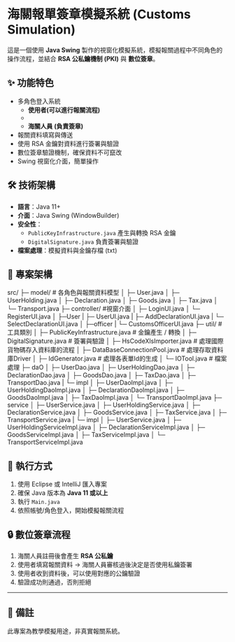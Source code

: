# 海關報單簽章模擬系統 (Customs Simulation)

這是一個使用 **Java Swing** 製作的視窗化模擬系統，模擬報關過程中不同角色的操作流程，並結合 **RSA 公私鑰機制 (PKI)** 與 **數位簽章**。

## ✨ 功能特色
- 多角色登入系統
  - **使用者(可以進行報關流程)**  
  -   
  - **海關人員 (負責簽章)**
- 報關資料填寫與傳送
- 使用 RSA 金鑰對資料進行簽署與驗證
- 數位簽章驗證機制，確保資料不可竄改
- Swing 視窗化介面，簡單操作

## 🛠 技術架構
- **語言**：Java 11+
- **介面**：Java Swing (WindowBuilder)
- **安全性**：
  - `PublicKeyInfrastructure.java` 產生與轉換 RSA 金鑰
  - `DigitalSignature.java` 負責簽署與驗證
- **檔案處理**：模擬資料與金鑰存檔 (txt)

## 📂 專案架構

src/
├─ model/ # 各角色與報關資料模型
  │ ├─ User.java
  │ ├─ UserHolding.java
  │ ├─ Declaration.java
  │ ├─ Goods.java
  │ ├─ Tax.java
  │ └─ Transport.java
├─ controller/ #視窗介面
│ ├─ LoginUI.java
│ └─ RegisterUI.java
│ ├─User
  | ├─ UserUI.java
  | ├─ AddDeclarationUI.java
  | └─ SelectDeclarationUI.java 
│ ├─officer 
  | └─ CustomsOfficerUI.java
├─ util/ # 工具類別
│ ├─ PublicKeyInfrastructure.java # 金鑰產生 / 轉換
│ ├─ DigitalSignature.java # 簽署與驗證
│ ├─ HsCodeXlsImporter.java # 處理國際貨物碼存入資料庫的流程
│ ├─ DataBaseConnectionPool.java # 處理存取資料庫Driver
│ ├─ IdGenerator.java # 處理各表單Id的生成
│ └─ IOTool.java # 檔案處理
├─ daO
  │ ├─ UserDao.java
  │ ├─ UserHoldingDao.java
  │ ├─ DeclarationDao.java
  │ ├─ GoodsDao.java
  │ ├─ TaxDao.java
  │ ├─ TransportDao.java
  | └─ impl
    │ ├─ UserDaoImpl.java
    │ ├─ UserHoldingDaoImpl.java
    │ ├─ DeclarationDaoImpl.java
    │ ├─ GoodsDaoImpl.java
    │ ├─ TaxDaoImpl.java
    │ └─ TransportDaoImpl.java
├─ service
  │ ├─ UserService.java
  │ ├─ UserHoldingService.java
  │ ├─ DeclarationService.java
  │ ├─ GoodsService.java
  │ ├─ TaxService.java
  │ ├─ TransportService.java
  | └─ impl
    │ ├─ UserService.java
  │ ├─ UserHoldingServiceImpl.java
  │ ├─ DeclarationServiceImpl.java
  │ ├─ GoodsServiceImpl.java
  │ ├─ TaxServiceImpl.java
  │ └─ TransportServiceImpl.java
## 🚀 執行方式
1. 使用 Eclipse 或 IntelliJ 匯入專案
2. 確保 Java 版本為 **Java 11 或以上**
3. 執行 `Main.java`
4. 依照帳號/角色登入，開始模擬報關流程

## 🔒 數位簽章流程
1. 海關人員註冊後會產生 **RSA 公私鑰**  
2. 使用者填寫報關資料 → 海關人員審核過後決定是否使用私鑰簽署  
3. 使用者收到資料後，可以使用對應的公鑰驗證  
4. 驗證成功則通過，否則拒絕  
---

## 📌 備註
此專案為教學模擬用途，非真實報關系統。  

